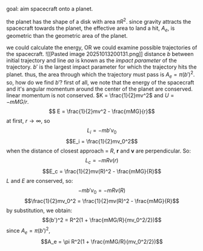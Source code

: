 goal: aim spacecraft onto a planet.

the planet has the shape of a disk with area $\pi R^2$.
since gravity attracts the spacecraft towards the planet, the effective area to land a hit, $A_e$, is geometric than the geometric area of the planet.

we could calculate the energy, OR we could examine possible trajectories of the spacecraft.
![[Pasted image 20251013200131.png]]
distance $b$ between initial trajectory and line $aa$ is known as the *impact parameter* of the trajectory.
$b'$ is the largest impact parameter for which the trajectory hits the planet.
thus, the area through which the trajectory must pass is $A_e = \pi(b')^2$.
so, how do we find $b'$? first of all, we note that the energy of the spacecraft and it's angular momentum around the center of the planet are conserved.
	linear momentum is not conserved.
$K = \frac{1}{2}mv^2$ and $U = -mMG/r$. 
$$ E = \frac{1}{2}mv^2 - \frac{mMG}{r}$$
at first, $r\rightarrow\infty$, so
$$L_i = -mb'v_0$$ $$E_i = \frac{1}{2}mv_0^2$$
when the distance of closest approach = $R$, $\mathbf{r}$ and $\mathbf{v}$ are perpendicular.
So:
$$L_c = -mRv(r)$$
$$E_c = \frac{1}{2}mv(R)^2 - \frac{mMG}{R}$$
$L$ and $E$ are conserved, so:
$$-mb'v_0 = -mRv(R)$$
$$\frac{1}{2}mv_0^2 = \frac{1}{2}mv(R)^2 - \frac{mMG}{R}$$
by substitution, we obtain:
$$(b')^2 = R^2(1 + \frac{mMG/R}{mv_0^2/2})$$
since $A_e = \pi(b')^2$,
$$A_e = \pi R^2(1 + \frac{mMG/R}{mv_0^2/2})$$
